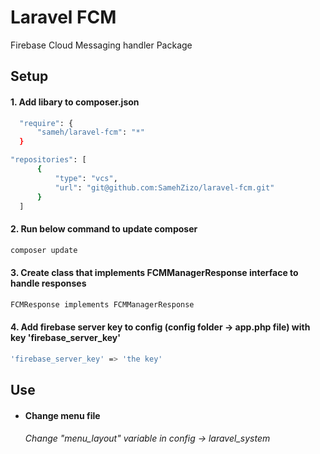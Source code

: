 # Laravel FCM
Firebase Cloud Messaging handler Package

## Setup

#### 1. Add libary to composer.json
```sh
  "require": {
      "sameh/laravel-fcm": "*"
  }
  ```
```sh
"repositories": [
      {
          "type": "vcs",
          "url": "git@github.com:SamehZizo/laravel-fcm.git"
      }
  ]
  ```

#### 2. Run below command to update composer
```sh
composer update
  ```

#### 3. Create class that implements FCMManagerResponse interface to handle responses
```sh
FCMResponse implements FCMManagerResponse
  ```
  
#### 4. Add firebase server key to config (config folder -> app.php file) with key 'firebase_server_key'
```sh
'firebase_server_key' => 'the key'
  ```
  
## Use

- #### Change menu file
  ###### Change "menu_layout" variable in config -> laravel_system
